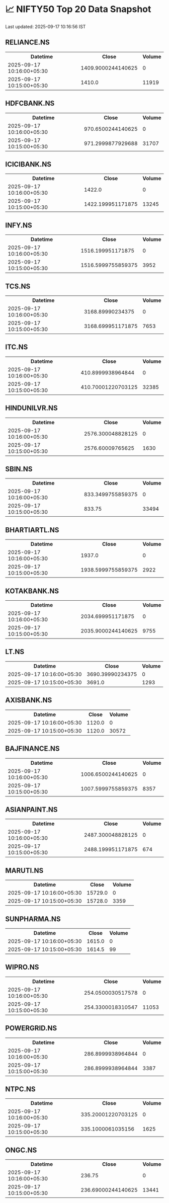 # 📈 NIFTY50 Top 20 Data Snapshot

Last updated: 2025-09-17 10:16:56 IST

## RELIANCE.NS

<table>
  <tr><th>Datetime</th><th>Close</th><th>Volume</th></tr>
  <tr><td>2025-09-17 10:16:00+05:30</td><td>1409.9000244140625</td><td>0</td></tr>
  <tr><td>2025-09-17 10:15:00+05:30</td><td>1410.0</td><td>11919</td></tr>
</table>

## HDFCBANK.NS

<table>
  <tr><th>Datetime</th><th>Close</th><th>Volume</th></tr>
  <tr><td>2025-09-17 10:16:00+05:30</td><td>970.6500244140625</td><td>0</td></tr>
  <tr><td>2025-09-17 10:15:00+05:30</td><td>971.2999877929688</td><td>31707</td></tr>
</table>

## ICICIBANK.NS

<table>
  <tr><th>Datetime</th><th>Close</th><th>Volume</th></tr>
  <tr><td>2025-09-17 10:16:00+05:30</td><td>1422.0</td><td>0</td></tr>
  <tr><td>2025-09-17 10:15:00+05:30</td><td>1422.199951171875</td><td>13245</td></tr>
</table>

## INFY.NS

<table>
  <tr><th>Datetime</th><th>Close</th><th>Volume</th></tr>
  <tr><td>2025-09-17 10:16:00+05:30</td><td>1516.199951171875</td><td>0</td></tr>
  <tr><td>2025-09-17 10:15:00+05:30</td><td>1516.5999755859375</td><td>3952</td></tr>
</table>

## TCS.NS

<table>
  <tr><th>Datetime</th><th>Close</th><th>Volume</th></tr>
  <tr><td>2025-09-17 10:16:00+05:30</td><td>3168.89990234375</td><td>0</td></tr>
  <tr><td>2025-09-17 10:15:00+05:30</td><td>3168.699951171875</td><td>7653</td></tr>
</table>

## ITC.NS

<table>
  <tr><th>Datetime</th><th>Close</th><th>Volume</th></tr>
  <tr><td>2025-09-17 10:16:00+05:30</td><td>410.8999938964844</td><td>0</td></tr>
  <tr><td>2025-09-17 10:15:00+05:30</td><td>410.70001220703125</td><td>32385</td></tr>
</table>

## HINDUNILVR.NS

<table>
  <tr><th>Datetime</th><th>Close</th><th>Volume</th></tr>
  <tr><td>2025-09-17 10:16:00+05:30</td><td>2576.300048828125</td><td>0</td></tr>
  <tr><td>2025-09-17 10:15:00+05:30</td><td>2576.60009765625</td><td>1630</td></tr>
</table>

## SBIN.NS

<table>
  <tr><th>Datetime</th><th>Close</th><th>Volume</th></tr>
  <tr><td>2025-09-17 10:16:00+05:30</td><td>833.3499755859375</td><td>0</td></tr>
  <tr><td>2025-09-17 10:15:00+05:30</td><td>833.75</td><td>33494</td></tr>
</table>

## BHARTIARTL.NS

<table>
  <tr><th>Datetime</th><th>Close</th><th>Volume</th></tr>
  <tr><td>2025-09-17 10:16:00+05:30</td><td>1937.0</td><td>0</td></tr>
  <tr><td>2025-09-17 10:15:00+05:30</td><td>1938.5999755859375</td><td>2922</td></tr>
</table>

## KOTAKBANK.NS

<table>
  <tr><th>Datetime</th><th>Close</th><th>Volume</th></tr>
  <tr><td>2025-09-17 10:16:00+05:30</td><td>2034.699951171875</td><td>0</td></tr>
  <tr><td>2025-09-17 10:15:00+05:30</td><td>2035.9000244140625</td><td>9755</td></tr>
</table>

## LT.NS

<table>
  <tr><th>Datetime</th><th>Close</th><th>Volume</th></tr>
  <tr><td>2025-09-17 10:16:00+05:30</td><td>3690.39990234375</td><td>0</td></tr>
  <tr><td>2025-09-17 10:15:00+05:30</td><td>3691.0</td><td>1293</td></tr>
</table>

## AXISBANK.NS

<table>
  <tr><th>Datetime</th><th>Close</th><th>Volume</th></tr>
  <tr><td>2025-09-17 10:16:00+05:30</td><td>1120.0</td><td>0</td></tr>
  <tr><td>2025-09-17 10:15:00+05:30</td><td>1120.0</td><td>30572</td></tr>
</table>

## BAJFINANCE.NS

<table>
  <tr><th>Datetime</th><th>Close</th><th>Volume</th></tr>
  <tr><td>2025-09-17 10:16:00+05:30</td><td>1006.6500244140625</td><td>0</td></tr>
  <tr><td>2025-09-17 10:15:00+05:30</td><td>1007.5999755859375</td><td>8357</td></tr>
</table>

## ASIANPAINT.NS

<table>
  <tr><th>Datetime</th><th>Close</th><th>Volume</th></tr>
  <tr><td>2025-09-17 10:16:00+05:30</td><td>2487.300048828125</td><td>0</td></tr>
  <tr><td>2025-09-17 10:15:00+05:30</td><td>2488.199951171875</td><td>674</td></tr>
</table>

## MARUTI.NS

<table>
  <tr><th>Datetime</th><th>Close</th><th>Volume</th></tr>
  <tr><td>2025-09-17 10:16:00+05:30</td><td>15729.0</td><td>0</td></tr>
  <tr><td>2025-09-17 10:15:00+05:30</td><td>15728.0</td><td>3359</td></tr>
</table>

## SUNPHARMA.NS

<table>
  <tr><th>Datetime</th><th>Close</th><th>Volume</th></tr>
  <tr><td>2025-09-17 10:16:00+05:30</td><td>1615.0</td><td>0</td></tr>
  <tr><td>2025-09-17 10:15:00+05:30</td><td>1614.5</td><td>99</td></tr>
</table>

## WIPRO.NS

<table>
  <tr><th>Datetime</th><th>Close</th><th>Volume</th></tr>
  <tr><td>2025-09-17 10:16:00+05:30</td><td>254.0500030517578</td><td>0</td></tr>
  <tr><td>2025-09-17 10:15:00+05:30</td><td>254.3300018310547</td><td>11053</td></tr>
</table>

## POWERGRID.NS

<table>
  <tr><th>Datetime</th><th>Close</th><th>Volume</th></tr>
  <tr><td>2025-09-17 10:16:00+05:30</td><td>286.8999938964844</td><td>0</td></tr>
  <tr><td>2025-09-17 10:15:00+05:30</td><td>286.8999938964844</td><td>3387</td></tr>
</table>

## NTPC.NS

<table>
  <tr><th>Datetime</th><th>Close</th><th>Volume</th></tr>
  <tr><td>2025-09-17 10:16:00+05:30</td><td>335.20001220703125</td><td>0</td></tr>
  <tr><td>2025-09-17 10:15:00+05:30</td><td>335.1000061035156</td><td>1625</td></tr>
</table>

## ONGC.NS

<table>
  <tr><th>Datetime</th><th>Close</th><th>Volume</th></tr>
  <tr><td>2025-09-17 10:16:00+05:30</td><td>236.75</td><td>0</td></tr>
  <tr><td>2025-09-17 10:15:00+05:30</td><td>236.69000244140625</td><td>13441</td></tr>
</table>

